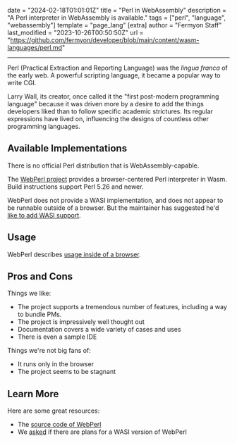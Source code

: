 date = "2024-02-18T01:01:01Z"
title = "Perl in WebAssembly"
description = "A Perl interpreter in WebAssembly is available."
tags = ["perl", "language", "webassembly"]
template = "page_lang"
[extra]
author = "Fermyon Staff"
last_modified = "2023-10-26T00:50:50Z"
url = "https://github.com/fermyon/developer/blob/main/content/wasm-languages/perl.md"

---

Perl (Practical Extraction and Reporting Language) was the _lingua franca_ of the early web.
A powerful scripting language, it became a popular way to write CGI.

Larry Wall, its creator, once called it the "first post-modern programming language"
because it was driven more by a desire to add the things developers liked than to follow specific academic strictures.
Its regular expressions have lived on, influencing the designs of countless
other programming languages.

## Available Implementations

There is no official Perl distribution that is WebAssembly-capable.

The [WebPerl project](https://webperl.zero-g.net/) provides a browser-centered Perl interpreter in Wasm.
Build instructions support Perl 5.26 and newer.

WebPerl does not provide a WASI implementation, and does not appear to be runnable outside of a browser.
But the maintainer has suggested he'd [like to add WASI support](https://github.com/haukex/webperl/issues/23).

## Usage

WebPerl describes [usage inside of a browser](https://webperl.zero-g.net/using.html).

## Pros and Cons

Things we like:

- The project supports a tremendous number of features, including a way to bundle PMs.
- The project is impressively well thought out
- Documentation covers a wide variety of cases and uses
- There is even a sample IDE

Things we're not big fans of:

- It runs only in the browser
- The project seems to be stagnant

## Learn More

Here are some great resources:

- The [source code of WebPerl](https://github.com/haukex/webperl)
- We [asked](https://github.com/haukex/webperl/issues/23) if there are plans for a WASI version of WebPerl
